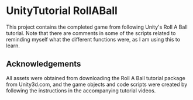 # UnityTutorial RollABall

This project contains the completed game from following Unity's Roll A Ball tutorial.
Note that there are comments in some of the scripts related to reminding myself what the different functions were, as I am using this to learn.

## Acknowledgements

All assets were obtained from downloading the Roll A Ball tutorial package from Unity3d.com, and the game objects and code scripts were created by following
the instructions in the accompanying tutorial videos.
